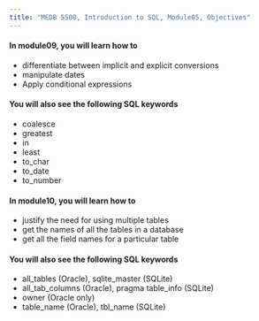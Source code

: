 ```yaml
---
title: "MEDB 5508, Introduction to SQL, Module05, Objectives"
---
```


#### In module09, you will learn how to

+ differentiate between implicit and explicit conversions
+ manipulate dates
+ Apply conditional expressions

#### You will also see the following SQL keywords

+ coalesce
+ greatest
+ in
+ least
+ to_char
+ to_date
+ to_number

#### In module10, you will learn how to

+ justify the need for using multiple tables
+ get the names of all the tables in a database
+ get all the field names for a particular table

#### You will also see the following SQL keywords

+ all_tables (Oracle), sqlite_master (SQLite)
+ all_tab_columns (Oracle), pragma table_info (SQLite)
+ owner (Oracle only)
+ table_name (Oracle), tbl_name (SQLite)

